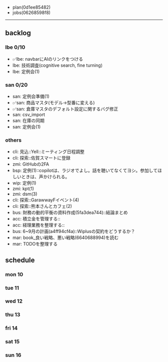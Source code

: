 
- plan(0d1ee85482)
- jobs(06268598f8)
---

## backlog
### lbe 0/10
- ✅lbe: navbarにAIのリンクをつける
- lbe: 技術調査(cognitive search, fine turning)
- lbe: 定例会(1)
### san 0/20
- san: 定例会準備(1)
- ✅san: 商品マスタ(モデル→型番に変える)
- ✅san: 倉庫マスタのデフォルト設定に関するバグ修正
- san: csv_import
- san: 在庫の同期
- san: 定例会(1)
### others
- cli: 見込::Yell::ミーティング日程調整
- cli: 探索::佐賀スマートに登録
- zmi: GitHubの2FA
- bsp: 定例(1)::copilotは、ラジオでよし。話を聴いてなくてヨシ。参加してほしいときは、声かけられる。
- wip: 定例(1)
- zmi: kpt(1)
- zmi: dsm(3)
- cli: 探索::GarawwayFイベント(4)
- cli: 探索::熊本さんとカフェ(2)
- bus: 財務の動的平衡の資料作成(5fa3dea744)::結論まとめ
- acc: 積立金を管理する::
- acc: 経理業務を整理する::
- bus: 6~9月の計画(a4ff94cf4a)::Wiplusの契約をどうするか？
- mar: book_良い戦略、悪い戦略(6640688994)を読む
- mar: TODOを整理する

## schedule
### mon 10
### tue 11
### wed 12
### thu 13
### fri 14
### sat 15
### sun 16

